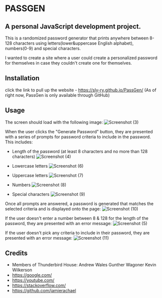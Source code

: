 # PASSGEN
## A personal JavaScript development project.

This is a randomized password generator that prints anywhere between 8-128 characters using letters(lower&uppercase English alphabet), numbers(0-9) and special characters.

I wanted to create a site where a user could create a personalized password for themselves in case they couldn't create one for themselves.

## Installation
click the link to pull up the website - https://sly-ry.github.io/PassGen/
(As of right now, PassGen is only available through GitHub)

## Usage
The screen should load with the following image:
![Screenshot (3)](https://user-images.githubusercontent.com/93052960/147857651-b54da18a-d428-498d-9870-a840cc2ddcb7.png)

When the user clicks the "Generate Password" button, they are presented with a series of prompts for password criteria to include in the password.
This includes:
- Length of the password (at least 8 characters and no more than 128 characters)
    ![Screenshot (4)](https://user-images.githubusercontent.com/93052960/147857895-8bcc1193-20d2-45fc-8985-7490f1723b6b.png)

- Lowercase letters
    ![Screenshot (6)](https://user-images.githubusercontent.com/93052960/147857933-169da38e-4905-4da5-a757-361a99613ced.png)

- Uppercase letters
    ![Screenshot (7)](https://user-images.githubusercontent.com/93052960/147857936-96cd91a4-cde7-4747-9ce2-7a5ea6afd86e.png)

- Numbers
    ![Screenshot (8)](https://user-images.githubusercontent.com/93052960/147857946-8b04c475-858e-4632-b409-8e7bb596e889.png)

- Special characters
    ![Screenshot (9)](https://user-images.githubusercontent.com/93052960/147857951-b0de7b53-47a3-4fb0-9e34-8adf8309274e.png)

Once all prompts are answered, a password is generated that matches the selected criteria and is displayed onto the page:
  ![Screenshot (10)](https://user-images.githubusercontent.com/93052960/147857977-c8428a6c-a5d1-4358-823a-2fd16c04a111.png)

If the user doesn't enter a number between 8 & 128 for the length of the password, they are presented with an error message:
  ![Screenshot (5)](https://user-images.githubusercontent.com/93052960/147857924-fedd7a73-6b57-47c4-8f94-fdc07c89ba36.png)

If the user doesn't pick any criteria to include in their password, they are presented with an error message:
  ![Screenshot (11)](https://user-images.githubusercontent.com/93052960/147858024-ea04d3e8-0466-4677-95bc-fa5cd4a385b1.png)

## Credits
- Members of Thunderbird House:
    Andrew Wales 
    Gunther Wagoner
    Kevin Wilkerson
- https://google.com/
- https://youtube.com/
- https://stackoverflow.com/
- https://github.com/jamierachael
